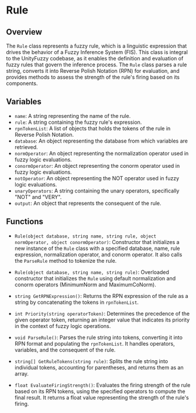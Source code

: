 # Rule

## Overview
The `Rule` class represents a fuzzy rule, which is a linguistic expression that drives the behavior of a Fuzzy Inference System (FIS). This class is integral to the UnityFuzzy codebase, as it enables the definition and evaluation of fuzzy rules that govern the inference process. The `Rule` class parses a rule string, converts it into Reverse Polish Notation (RPN) for evaluation, and provides methods to assess the strength of the rule's firing based on its components.

## Variables
- `name`: A string representing the name of the rule.
- `rule`: A string containing the fuzzy rule's expression.
- `rpnTokenList`: A list of objects that holds the tokens of the rule in Reverse Polish Notation.
- `database`: An object representing the database from which variables are retrieved.
- `normOperator`: An object representing the normalization operator used in fuzzy logic evaluations.
- `conormOperator`: An object representing the conorm operator used in fuzzy logic evaluations.
- `notOperator`: An object representing the NOT operator used in fuzzy logic evaluations.
- `unaryOperators`: A string containing the unary operators, specifically "NOT" and "VERY".
- `output`: An object that represents the consequent of the rule.

## Functions
- `Rule(object database, string name, string rule, object normOperator, object conormOperator)`: Constructor that initializes a new instance of the `Rule` class with a specified database, name, rule expression, normalization operator, and conorm operator. It also calls the `ParseRule` method to tokenize the rule.
  
- `Rule(object database, string name, string rule)`: Overloaded constructor that initializes the `Rule` using default normalization and conorm operators (MinimumNorm and MaximumCoNorm).

- `string GetRPNExpression()`: Returns the RPN expression of the rule as a string by concatenating the tokens in `rpnTokenList`.

- `int Priority(string operatorToken)`: Determines the precedence of the given operator token, returning an integer value that indicates its priority in the context of fuzzy logic operations.

- `void ParseRule()`: Parses the rule string into tokens, converting it into RPN format and populating the `rpnTokenList`. It handles operators, variables, and the consequent of the rule.

- `string[] GetRuleTokens(string rule)`: Splits the rule string into individual tokens, accounting for parentheses, and returns them as an array.

- `float EvaluateFiringStrength()`: Evaluates the firing strength of the rule based on its RPN tokens, using the specified operators to compute the final result. It returns a float value representing the strength of the rule's firing.